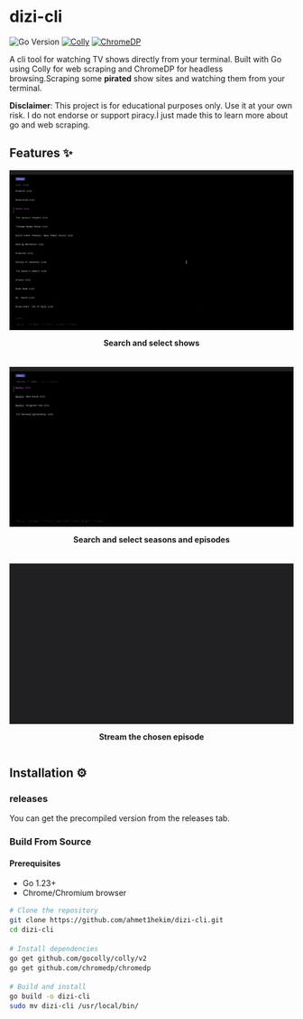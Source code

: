 # dizi-cli 
![Go Version](https://img.shields.io/badge/go-%3E%3D1.23-blue.svg?logo=go&logoColor=white)
[![Colly](https://img.shields.io/badge/colly-v2.8.1-green.svg)](https://github.com/gocolly/colly)
[![ChromeDP](https://img.shields.io/badge/chromedp-v0.9.1-green.svg)](https://github.com/chromedp/chromedp)

A cli tool for watching TV shows directly from your terminal. Built with Go using Colly for web scraping and ChromeDP for headless browsing.Scraping some **pirated** show sites and watching them from your terminal.

**Disclaimer**: This project is for educational purposes only. Use it at your own risk. I do not endorse or support piracy.İ just made this to learn more about go and web scraping.

## Features ✨
<div style="display: flex; flex-wrap: wrap; gap: 20px; justify-content: center; align-items: flex-start;">
  <!-- First Row - Side by Side -->
  <div style="flex: 1 1 45%; min-width: 300px; box-sizing: border-box;">
    <img src="./readmegifs/1.gif" style="width: 100%; height: auto; display: block;">
    <p align="center"><b>Search and select shows</b></p>
  </div>
  
  <div style="flex: 1 1 45%; min-width: 300px; box-sizing: border-box;">
    <img src="./readmegifs/2.gif" style="width: 100%; height: auto; display: block;">
    <p align="center"><b>Search and select seasons and episodes</b></p>
  </div>

  <!-- Second Row - Full Width -->
  <div style="flex: 0 1 100%; max-width: 800px; margin: 0 auto;">
    <img src="./readmegifs/3.gif" style="width: 100%; height: auto; display: block;">
    <p align="center"><b>Stream the chosen episode</b></p>
  </div>
</div>

## Installation ⚙️
### releases
You can get the precompiled version from the releases tab.
### Build From Source
#### Prerequisites
- Go 1.23+
- Chrome/Chromium browser

```bash
# Clone the repository
git clone https://github.com/ahmet1hekim/dizi-cli.git
cd dizi-cli

# Install dependencies
go get github.com/gocolly/colly/v2
go get github.com/chromedp/chromedp

# Build and install
go build -o dizi-cli
sudo mv dizi-cli /usr/local/bin/
